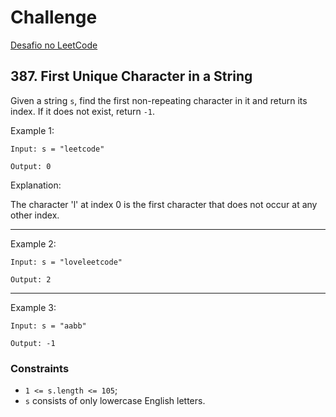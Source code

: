 # Challenge

[Desafio no LeetCode](https://leetcode.com/problems/first-unique-character-in-a-string/description/)

## 387. First Unique Character in a String

Given a string `s`, find the first non-repeating character in it and return its index. If it does not exist, return `-1`.

Example 1:

```
Input: s = "leetcode"

Output: 0
```

Explanation:

The character 'l' at index 0 is the first character that does not occur at any other index.

---

Example 2:

```
Input: s = "loveleetcode"

Output: 2
```

---

Example 3:

```
Input: s = "aabb"

Output: -1
```

### Constraints

- `1 <= s.length <= 105`;
- `s` consists of only lowercase English letters.
